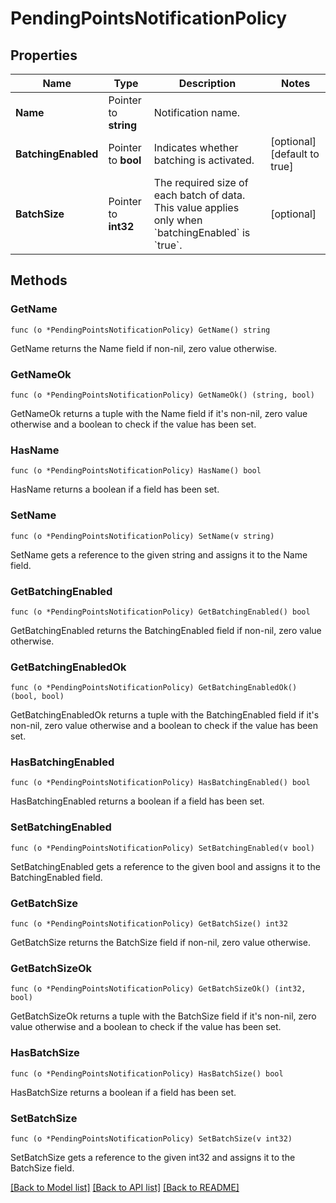 # PendingPointsNotificationPolicy

## Properties

Name | Type | Description | Notes
------------ | ------------- | ------------- | -------------
**Name** | Pointer to **string** | Notification name. | 
**BatchingEnabled** | Pointer to **bool** | Indicates whether batching is activated. | [optional] [default to true]
**BatchSize** | Pointer to **int32** | The required size of each batch of data. This value applies only when &#x60;batchingEnabled&#x60; is &#x60;true&#x60;. | [optional] 

## Methods

### GetName

`func (o *PendingPointsNotificationPolicy) GetName() string`

GetName returns the Name field if non-nil, zero value otherwise.

### GetNameOk

`func (o *PendingPointsNotificationPolicy) GetNameOk() (string, bool)`

GetNameOk returns a tuple with the Name field if it's non-nil, zero value otherwise
and a boolean to check if the value has been set.

### HasName

`func (o *PendingPointsNotificationPolicy) HasName() bool`

HasName returns a boolean if a field has been set.

### SetName

`func (o *PendingPointsNotificationPolicy) SetName(v string)`

SetName gets a reference to the given string and assigns it to the Name field.

### GetBatchingEnabled

`func (o *PendingPointsNotificationPolicy) GetBatchingEnabled() bool`

GetBatchingEnabled returns the BatchingEnabled field if non-nil, zero value otherwise.

### GetBatchingEnabledOk

`func (o *PendingPointsNotificationPolicy) GetBatchingEnabledOk() (bool, bool)`

GetBatchingEnabledOk returns a tuple with the BatchingEnabled field if it's non-nil, zero value otherwise
and a boolean to check if the value has been set.

### HasBatchingEnabled

`func (o *PendingPointsNotificationPolicy) HasBatchingEnabled() bool`

HasBatchingEnabled returns a boolean if a field has been set.

### SetBatchingEnabled

`func (o *PendingPointsNotificationPolicy) SetBatchingEnabled(v bool)`

SetBatchingEnabled gets a reference to the given bool and assigns it to the BatchingEnabled field.

### GetBatchSize

`func (o *PendingPointsNotificationPolicy) GetBatchSize() int32`

GetBatchSize returns the BatchSize field if non-nil, zero value otherwise.

### GetBatchSizeOk

`func (o *PendingPointsNotificationPolicy) GetBatchSizeOk() (int32, bool)`

GetBatchSizeOk returns a tuple with the BatchSize field if it's non-nil, zero value otherwise
and a boolean to check if the value has been set.

### HasBatchSize

`func (o *PendingPointsNotificationPolicy) HasBatchSize() bool`

HasBatchSize returns a boolean if a field has been set.

### SetBatchSize

`func (o *PendingPointsNotificationPolicy) SetBatchSize(v int32)`

SetBatchSize gets a reference to the given int32 and assigns it to the BatchSize field.


[[Back to Model list]](../README.md#documentation-for-models) [[Back to API list]](../README.md#documentation-for-api-endpoints) [[Back to README]](../README.md)


